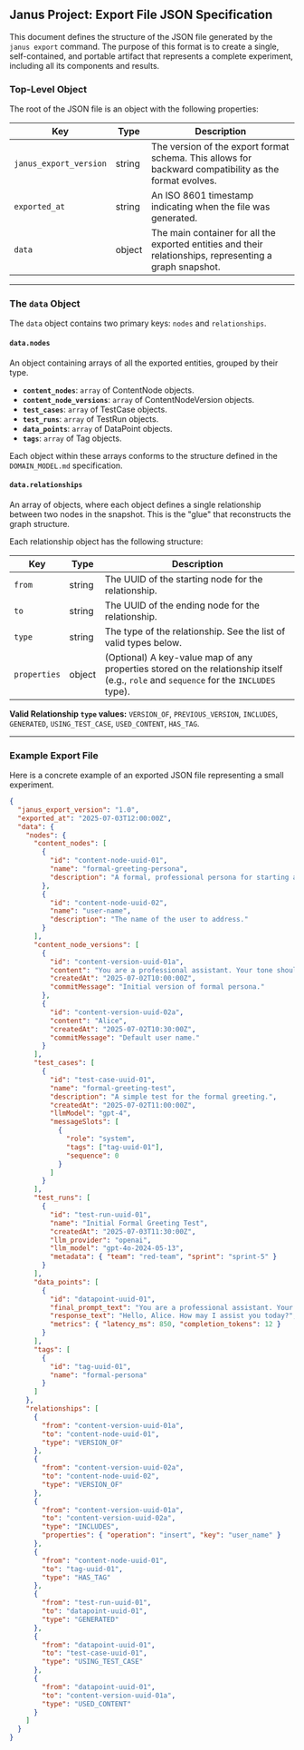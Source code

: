 ## Janus Project: Export File JSON Specification

This document defines the structure of the JSON file generated by the `janus export` command. The purpose of this format is to create a single, self-contained, and portable artifact that represents a complete experiment, including all its components and results.

### Top-Level Object

The root of the JSON file is an object with the following properties:

| Key                    | Type   | Description                                                                                              |
| ---------------------- | ------ | -------------------------------------------------------------------------------------------------------- |
| `janus_export_version` | string | The version of the export format schema. This allows for backward compatibility as the format evolves.   |
| `exported_at`          | string | An ISO 8601 timestamp indicating when the file was generated.                                            |
| `data`                 | object | The main container for all the exported entities and their relationships, representing a graph snapshot. |

---

### The `data` Object

The `data` object contains two primary keys: `nodes` and `relationships`.

#### `data.nodes`

An object containing arrays of all the exported entities, grouped by their type.

- **`content_nodes`**: `array` of ContentNode objects.
- **`content_node_versions`**: `array` of ContentNodeVersion objects.
- **`test_cases`**: `array` of TestCase objects.
- **`test_runs`**: `array` of TestRun objects.
- **`data_points`**: `array` of DataPoint objects.
- **`tags`**: `array` of Tag objects.

Each object within these arrays conforms to the structure defined in the `DOMAIN_MODEL.md` specification.

#### `data.relationships`

An array of objects, where each object defines a single relationship between two nodes in the snapshot. This is the "glue" that reconstructs the graph structure.

Each relationship object has the following structure:

| Key          | Type   | Description                                                                                                                           |
| ------------ | ------ | ------------------------------------------------------------------------------------------------------------------------------------- |
| `from`       | string | The UUID of the starting node for the relationship.                                                                                   |
| `to`         | string | The UUID of the ending node for the relationship.                                                                                     |
| `type`       | string | The type of the relationship. See the list of valid types below.                                                                      |
| `properties` | object | (Optional) A key-value map of any properties stored on the relationship itself (e.g., `role` and `sequence` for the `INCLUDES` type). |

**Valid Relationship `type` values:**
`VERSION_OF`, `PREVIOUS_VERSION`, `INCLUDES`, `GENERATED`, `USING_TEST_CASE`, `USED_CONTENT`, `HAS_TAG`.

---

### Example Export File

Here is a concrete example of an exported JSON file representing a small experiment.

```json
{
  "janus_export_version": "1.0",
  "exported_at": "2025-07-03T12:00:00Z",
  "data": {
    "nodes": {
      "content_nodes": [
        {
          "id": "content-node-uuid-01",
          "name": "formal-greeting-persona",
          "description": "A formal, professional persona for starting a prompt."
        },
        {
          "id": "content-node-uuid-02",
          "name": "user-name",
          "description": "The name of the user to address."
        }
      ],
      "content_node_versions": [
        {
          "id": "content-version-uuid-01a",
          "content": "You are a professional assistant. Your tone should be formal and respectful. The user's name is {{user_name}}.",
          "createdAt": "2025-07-02T10:00:00Z",
          "commitMessage": "Initial version of formal persona."
        },
        {
          "id": "content-version-uuid-02a",
          "content": "Alice",
          "createdAt": "2025-07-02T10:30:00Z",
          "commitMessage": "Default user name."
        }
      ],
      "test_cases": [
        {
          "id": "test-case-uuid-01",
          "name": "formal-greeting-test",
          "description": "A simple test for the formal greeting.",
          "createdAt": "2025-07-02T11:00:00Z",
          "llmModel": "gpt-4",
          "messageSlots": [
            {
              "role": "system",
              "tags": ["tag-uuid-01"],
              "sequence": 0
            }
          ]
        }
      ],
      "test_runs": [
        {
          "id": "test-run-uuid-01",
          "name": "Initial Formal Greeting Test",
          "createdAt": "2025-07-03T11:30:00Z",
          "llm_provider": "openai",
          "llm_model": "gpt-4o-2024-05-13",
          "metadata": { "team": "red-team", "sprint": "sprint-5" }
        }
      ],
      "data_points": [
        {
          "id": "datapoint-uuid-01",
          "final_prompt_text": "You are a professional assistant. Your tone should be formal and respectful. The user's name is Alice.",
          "response_text": "Hello, Alice. How may I assist you today?",
          "metrics": { "latency_ms": 850, "completion_tokens": 12 }
        }
      ],
      "tags": [
        {
          "id": "tag-uuid-01",
          "name": "formal-persona"
        }
      ]
    },
    "relationships": [
      {
        "from": "content-version-uuid-01a",
        "to": "content-node-uuid-01",
        "type": "VERSION_OF"
      },
      {
        "from": "content-version-uuid-02a",
        "to": "content-node-uuid-02",
        "type": "VERSION_OF"
      },
      {
        "from": "content-version-uuid-01a",
        "to": "content-version-uuid-02a",
        "type": "INCLUDES",
        "properties": { "operation": "insert", "key": "user_name" }
      },
      {
        "from": "content-node-uuid-01",
        "to": "tag-uuid-01",
        "type": "HAS_TAG"
      },
      {
        "from": "test-run-uuid-01",
        "to": "datapoint-uuid-01",
        "type": "GENERATED"
      },
      {
        "from": "datapoint-uuid-01",
        "to": "test-case-uuid-01",
        "type": "USING_TEST_CASE"
      },
      {
        "from": "datapoint-uuid-01",
        "to": "content-version-uuid-01a",
        "type": "USED_CONTENT"
      }
    ]
  }
}
```

